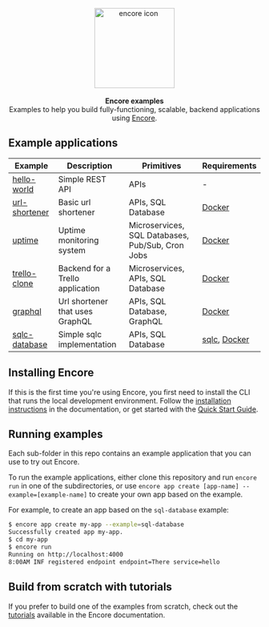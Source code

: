 <p align="center" dir="auto">
<a href="https://encore.dev"><img src="https://user-images.githubusercontent.com/78424526/214602214-52e0483a-b5fc-4d4c-b03e-0b7b23e012df.svg" width="160px" alt="encore icon"></img></a><br/><br/>
<b>Encore examples</b><br/>
Examples to help you build fully-functioning, scalable, backend applications using <a href="https://github.com/encoredev/encore">Encore</a>.
</p>

## Example applications

| Example | Description | Primitives | Requirements |
| --- | --- | --- | --- |
| [hello-world](hello-world) | Simple REST API | APIs | - |
| [url-shortener](url-shortener) | Basic url shortener | APIs, SQL Database | [Docker](https://docker.com/) |
| [uptime](uptime) | Uptime monitoring system | Microservices, SQL Databases, Pub/Sub, Cron Jobs | [Docker](https://docker.com/) |
| [trello-clone](trello-clone) | Backend for a Trello application | Microservices, APIs, SQL Database | [Docker](https://docker.com/) |
| [graphql](graphql) | Url shortener that uses GraphQL | APIs, SQL Database, GraphQL | [Docker](https://docker.com/) |
| [sqlc-database](sqlc-database) | Simple sqlc implementation | APIs, SQL Database | [sqlc](https://docs.sqlc.dev/en/stable/), [Docker](https://docker.com/) |

## Installing Encore

If this is the first time you're using Encore, you first need to install the CLI that runs the local development environment.
Follow the [installation instructions](https://encore.dev/docs/install) in the documentation, or get started with the [Quick Start Guide](https://encore.dev/docs/quick-start).

## Running examples

Each sub-folder in this repo contains an example application that you can use to try out Encore.

To run the example applications, either clone this repository and run `encore run` in one 
of the subdirectories, or use `encore app create [app-name] --example=[example-name]` to
create your own app based on the example.

For example, to create an app based on the `sql-database` example:

```bash
$ encore app create my-app --example=sql-database
Successfully created app my-app.
$ cd my-app
$ encore run
Running on http://localhost:4000
8:00AM INF registered endpoint endpoint=There service=hello
```

## Build from scratch with tutorials

If you prefer to build one of the examples from scratch, check out the [tutorials](https://encore.dev/docs/tutorials) available in the Encore documentation.
